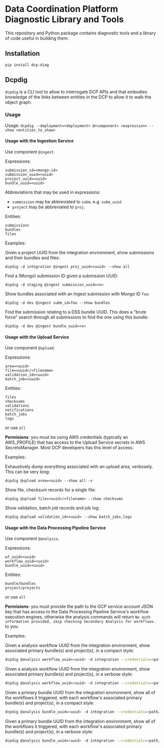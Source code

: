 Data Coordination Platform Diagnostic Library and Tools
=======================================================

This repository and Python package contains diagnostic tools and a
library of code useful in building them.

## Installation

    pip install dcp-diag

## Dcpdig

`dcpdig` is a CLI tool to allow to interrogate DCP APIs and
that embodies knowledge of the links between entities in the
DCP to allow it to walk the object graph.

### Usage

Usage: `dcpdig --deployment=<deployment> @<component> <expression> --show <entities_to_show>`

#### Usage with the Ingestion Service

Use component `@ingest`.

Expressions:

```
submission_id=<mongo-id>
submission_uuid=<uuid>
project_uuid=<uuid>
bundle_uuid=<uuid>
```

Abbreviations that may be used in expressions:

* `summission` may be abbreviated to `subm`, e.g. `subm_uuid`.
* `project` may be abbreviated to `proj`.

Entities:

```
submissions
bundles
files
```

Examples:

Given a project UUID from the integration environment, show submissions
and their bundles and files:

    dcpdig -d integration @ingest proj_uuid=<uuid> --show all

Find a (Mongo) submission ID given a submission UUID:

    dcpdig -d staging @ingest submission_uuid=<x>

Show bundles associated with an Ingest submission with Mongo ID `foo`:

    dcpdig -d dev @ingest subm_id=foo --show bundles

Find the submission relating to a DSS bundle UUID.  This does a "brute
force" search through all submissions to find the one using this bundle:

    dcpdig -d dev @ingest bundle_uuid=<x>

#### Usage with the Upload Service

Use component `@upload`.

Expressions:

```
area=<uuid>
file=<uuid>/<filename>
validation_id=<uuid>
batch_job=<uuid>
```

Entities:

```
files
checksums
validations
notifications
batch_jobs
logs
```
or use `all`

**Permisions**: you must be using AWS credentials (typically an AWS_PROFILE)
that has access to the Upload Service secrets in AWS SecretsManager.
Most DCP developers has this level of access.

Examples:

Exhaustively dump everything associated with an upload area, verbosely.
This can be very long:

    dcpdig @upload area=<uuid> --show all -v

Show file, checksum records for a single file:

    dcpdig @upload file=<uuid>/<filename> --show checksums

Show validation, batch job records and job log:

    dcpdig @upload validation_id=<uuid> --show batch_jobs,logs

#### Usage with the Data Processing Pipeline Service

Use component `@analysis`.

Expressions:

```
wf_uuid=<uuid>
workflow_uuid=<uuid>
bundle_uuid=<uuid>
```

Entities:

```
bundle/bundles
project/projects
```
or use `all`

**Permisions**: you must provide the path to the GCP service account JSON key
that has access to the Data Processing Pipeline Service's workflow execution engines, otherwise the analysis commands will return `No auth information provided, skip checking Secondary Analysis for workflows.` to you. 

Examples:

Given a analysis workflow UUID from the integration environment, show associated primary bundle(s) and project(s), in a compact style:

```bash
dcpdig @analysis workflow_uuid=<uuid> -d integration --credentials=<path/to/gcp/service/account/key.json> --show bundles,projects
```

Given a analysis workflow UUID from the integration environment, show associated primary bundle(s) and project(s), in a verbose style:

```bash
dcpdig @analysis workflow_uuid=<uuid> -d integration --credentials=<path/to/gcp/service/account/key.json> -v -s all
```

Given a primary bundle UUID from the integration environment, show all of the workflows it triggered, with each workflow's associated primary bundle(s) and project(s), in a compact style:

```bash
dcpdig @analysis bundle_uuid=<uuid> -d integration --credentials=<path/to/gcp/service/account/key.json> --show bundles,projects
```

Given a primary bundle UUID from the integration environment, show all of the workflows it triggered, with each workflow's associated primary bundle(s) and project(s), in a verbose style:

```bash
dcpdig @analysis bundle_uuid=<uuid> -d integration --credentials=<path/to/gcp/service/account/key.json> -v -s all
```
